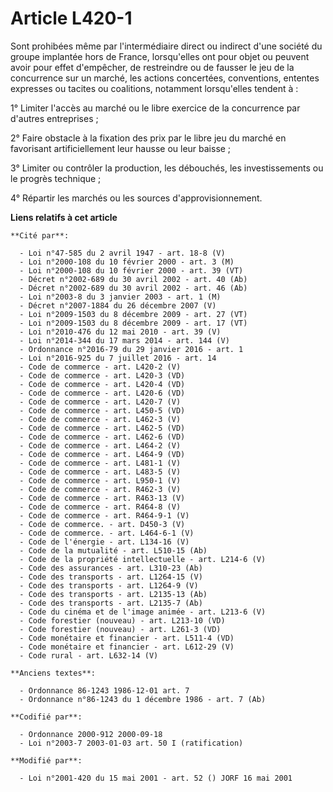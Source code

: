 # Article L420-1

Sont prohibées même par l'intermédiaire direct ou indirect d'une société du groupe implantée hors de France, lorsqu'elles ont
pour objet ou peuvent avoir pour effet d'empêcher, de restreindre ou de fausser le jeu de la concurrence sur un marché, les
actions concertées, conventions, ententes expresses ou tacites ou coalitions, notamment lorsqu'elles tendent à :

1° Limiter l'accès au marché ou le libre exercice de la concurrence par d'autres entreprises ;

2° Faire obstacle à la fixation des prix par le libre jeu du marché en favorisant artificiellement leur hausse ou leur
baisse ;

3° Limiter ou contrôler la production, les débouchés, les investissements ou le progrès technique ;

4° Répartir les marchés ou les sources d'approvisionnement.

**Liens relatifs à cet article**

	**Cité par**:

	  - Loi n°47-585 du 2 avril 1947 - art. 18-8 (V)
	  - Loi n°2000-108 du 10 février 2000 - art. 3 (M)
	  - Loi n°2000-108 du 10 février 2000 - art. 39 (VT)
	  - Décret n°2002-689 du 30 avril 2002 - art. 40 (Ab)
	  - Décret n°2002-689 du 30 avril 2002 - art. 46 (Ab)
	  - Loi n°2003-8 du 3 janvier 2003 - art. 1 (M)
	  - Décret n°2007-1884 du 26 décembre 2007 (V)
	  - Loi n°2009-1503 du 8 décembre 2009 - art. 27 (VT)
	  - Loi n°2009-1503 du 8 décembre 2009 - art. 17 (VT)
	  - Loi n°2010-476 du 12 mai 2010 - art. 39 (V)
	  - Loi n°2014-344 du 17 mars 2014 - art. 144 (V)
	  - Ordonnance n°2016-79 du 29 janvier 2016 - art. 1
	  - Loi n°2016-925 du 7 juillet 2016 - art. 14
	  - Code de commerce - art. L420-2 (V)
	  - Code de commerce - art. L420-3 (VD)
	  - Code de commerce - art. L420-4 (VD)
	  - Code de commerce - art. L420-6 (VD)
	  - Code de commerce - art. L420-7 (V)
	  - Code de commerce - art. L450-5 (VD)
	  - Code de commerce - art. L462-3 (V)
	  - Code de commerce - art. L462-5 (VD)
	  - Code de commerce - art. L462-6 (VD)
	  - Code de commerce - art. L464-2 (V)
	  - Code de commerce - art. L464-9 (VD)
	  - Code de commerce - art. L481-1 (V)
	  - Code de commerce - art. L483-5 (V)
	  - Code de commerce - art. L950-1 (V)
	  - Code de commerce - art. R462-3 (V)
	  - Code de commerce - art. R463-13 (V)
	  - Code de commerce - art. R464-8 (V)
	  - Code de commerce - art. R464-9-1 (V)
	  - Code de commerce. - art. D450-3 (V)
	  - Code de commerce. - art. L464-6-1 (V)
	  - Code de l'énergie - art. L134-16 (V)
	  - Code de la mutualité - art. L510-15 (Ab)
	  - Code de la propriété intellectuelle - art. L214-6 (V)
	  - Code des assurances - art. L310-23 (Ab)
	  - Code des transports - art. L1264-15 (V)
	  - Code des transports - art. L1264-9 (V)
	  - Code des transports - art. L2135-13 (Ab)
	  - Code des transports - art. L2135-7 (Ab)
	  - Code du cinéma et de l'image animée - art. L213-6 (V)
	  - Code forestier (nouveau) - art. L213-10 (VD)
	  - Code forestier (nouveau) - art. L261-3 (VD)
	  - Code monétaire et financier - art. L511-4 (VD)
	  - Code monétaire et financier - art. L612-29 (V)
	  - Code rural - art. L632-14 (V)

	**Anciens textes**:

	  - Ordonnance 86-1243 1986-12-01 art. 7
	  - Ordonnance n°86-1243 du 1 décembre 1986 - art. 7 (Ab)

	**Codifié par**:

	  - Ordonnance 2000-912 2000-09-18
	  - Loi n°2003-7 2003-01-03 art. 50 I (ratification)

	**Modifié par**:

	  - Loi n°2001-420 du 15 mai 2001 - art. 52 () JORF 16 mai 2001
